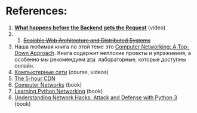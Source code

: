 
# References:

1. **[What happens before the Backend gets the Request](https://www.youtube.com/watch?v=gSQoA4SYhJY)** (video)
2. 1. [~~Scalable Web Architecture and Distributed Systems~~](https://www.aosabook.org/en/distsys.html)
3. Наша любимая книга по этой теме это [Computer Networking: A Top-Down Approach](https://smile.amazon.com/Computer-Networking-Top-Down-Approach-7th/dp/0133594149/). Книга содержит неплохие проекты и упражнения, а особенно мы рекомендуем [эти](http://www-net.cs.umass.edu/wireshark-labs/)  лабораторные, которые доступны онлайн.
4. [Компьютерные сети](https://www.asozykin.ru/courses/networks_online) (course, videos)
5. [The 5-hour CDN](https://fly.io/blog/the-5-hour-content-delivery-network/)
6. [Computer Networks](https://www.amazon.com/Computer-Networks-Global-Andrew-Tanenbaum/dp/1292374063) (book)
7. [Learning Python Networking](http://libgen.rs/book/index.php?md5=D93CDCF16E81B0B2F4F2A43FB39C1A8A) (book)
8. [Understanding Network Hacks: Attack and Defense with Python 3](http://libgen.rs/book/index.php?md5=10A2F1F3D63493FEDCD6506DB05550FE) (book)